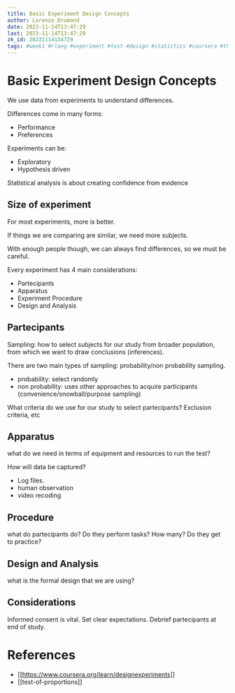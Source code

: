 ```yaml
---
title: Basic Experiment Design Concepts
author: Lorenzo Drumond
date: 2023-11-14T13:47:29
last: 2023-11-14T13:47:29
zk_id: 20231114134729
tags: #week1 #rlang #experiment #test #design #statistics #coursera #theory
---
```



# Basic Experiment Design Concepts
We use data from experiments to understand differences.

Differences come in many forms:
- Performance
- Preferences

Experiments can be:
- Exploratory
- Hypothesis driven

Statistical analysis is about creating confidence from evidence


## Size of experiment

For most experiments, more is better.

If things we are comparing are similar, we need more subjects.

With enough people though, we can always find differences, so we must be careful.

Every experiment has 4 main considerations:
- Partecipants
- Apparatus
- Experiment Procedure
- Design and Analysis

## Partecipants
Sampling: how to select subjects for our study from broader population, from which we want to draw conclusions (inferences).

There are two main types of sampling: probability/non probability sampling.
- probability: select randomly
- non probability: uses other approaches to acquire participants (convenience/snowball/purpose sampling)

What criteria do we use for our study to select partecipants? Exclusion criteria, etc


## Apparatus

what do we need in terms of equipment and resources to run the test?

How will data be captured?
- Log files.
- human observation
- video recoding


## Procedure

what do partecipants do? Do they perform tasks? How many? Do they get to practice?


## Design and Analysis
what is the formal design that we are using?


## Considerations
Informed consent is vital. Set clear expectations. Debrief partecipants at end of study.

# References
- [[https://www.coursera.org/learn/designexperiments]]
- [[test-of-proportions]]
